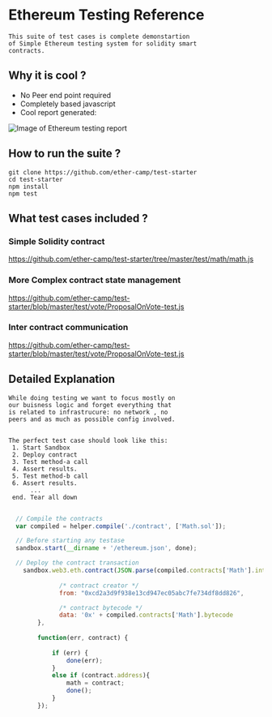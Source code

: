 # Ethereum Testing Reference

```
This suite of test cases is complete demonstartion 
of Simple Ethereum testing system for solidity smart 
contracts.
```

##  Why it is cool ? 

* No Peer end point required
* Completely based javascript
* Cool report generated: 

![Image of Ethereum testing report](http://i.imgur.com/ZcA3JMT.png)

##  How to run the suite ?  
```
git clone https://github.com/ether-camp/test-starter
cd test-starter
npm install 
npm test
```

##  What test cases included ?  

### Simple Solidity contract  
https://github.com/ether-camp/test-starter/tree/master/test/math/math.js

### More Complex contract state management
https://github.com/ether-camp/test-starter/blob/master/test/vote/ProposalOnVote-test.js

### Inter contract communication
https://github.com/ether-camp/test-starter/blob/master/test/vote/ProposalOnVote-test.js


## Detailed Explanation

```
While doing testing we want to focus mostly on 
our buisness logic and forget everything that 
is related to infrastrucure: no network , no 
peers and as much as possible config involved.


The perfect test case should look like this: 
 1. Start Sandbox
 2. Deploy contract 
 3. Test method-a call
 4. Assert results.
 5. Test method-b call
 6. Assert results.
      ...
 end. Tear all down

```




```javascript

  // Compile the contracts
  var compiled = helper.compile('./contract', ['Math.sol']);

  // Before starting any testase
  sandbox.start(__dirname + '/ethereum.json', done);

  // Deploy the contract transaction 
 	sandbox.web3.eth.contract(JSON.parse(compiled.contracts['Math'].interface)).new({
			  
			  /* contract creator */ 
			  from: "0xcd2a3d9f938e13cd947ec05abc7fe734df8dd826",

			  /* contract bytecode */ 
			  data: '0x' + compiled.contracts['Math'].bytecode			
		}, 
		  
		function(err, contract) {
				
			if (err) {
				done(err);
			}
			else if (contract.address){
		  		math = contract;
			  	done();
			}			
		});	  

```







